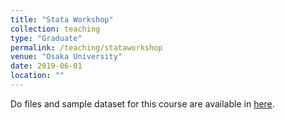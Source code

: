 ```yaml
---
title: "Stata Workshop"
collection: teaching
type: "Graduate"
permalink: /teaching/stataworkshop
venue: "Osaka University"
date: 2019-06-01
location: ""
---
```

Do files and sample dataset for this course are available in [here](https://github.com/taiseinoda/StataWorkshop).
